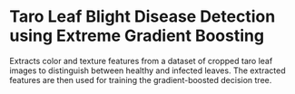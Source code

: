 # Taro Leaf Blight Disease Detection using Extreme Gradient Boosting

Extracts color and texture features from a dataset of cropped taro leaf images to distinguish between healthy and infected leaves. The extracted features are then used for training the gradient-boosted decision tree.

